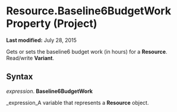 
# Resource.Baseline6BudgetWork Property (Project)

 **Last modified:** July 28, 2015

Gets or sets the baseline6 budget work (in hours) for a  **Resource**. Read/write  **Variant**.

## Syntax

 _expression_. **Baseline6BudgetWork**

 _expression_A variable that represents a  **Resource** object.

